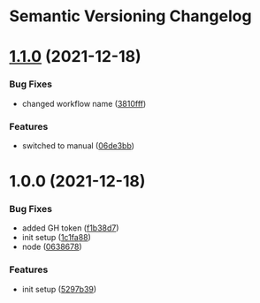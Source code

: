# Semantic Versioning Changelog

# [1.1.0](https://github.com/gvart96/sematic-release-java-setup/compare/v1.0.0...v1.1.0) (2021-12-18)


### Bug Fixes

* changed workflow name ([3810fff](https://github.com/gvart96/sematic-release-java-setup/commit/3810ffffc5702f9669bc38b699df13eae3d797fd))


### Features

* switched to manual ([06de3bb](https://github.com/gvart96/sematic-release-java-setup/commit/06de3bb912658674492f9c27ab9b111067de37ec))

# 1.0.0 (2021-12-18)


### Bug Fixes

* added GH token ([f1b38d7](https://github.com/gvart96/sematic-release-java-setup/commit/f1b38d710dc8593da73f5661fed5e7293336e587))
* init setup ([1c1fa88](https://github.com/gvart96/sematic-release-java-setup/commit/1c1fa88a57fc79624bd9d55e61125303d61a3e19))
* node ([0638678](https://github.com/gvart96/sematic-release-java-setup/commit/0638678bc29718ca39afb91600eaeb67cba7fc05))


### Features

* init setup ([5297b39](https://github.com/gvart96/sematic-release-java-setup/commit/5297b39e9d32d362c4fcdd1f7acc83ce2838d65c))
